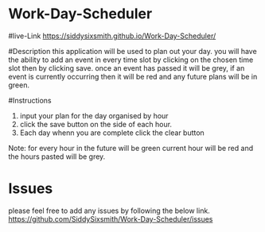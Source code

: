 # Work-Day-Scheduler

#live-Link
https://siddysixsmith.github.io/Work-Day-Scheduler/

#Description
this application will be used to plan out your day. you will have the ability to add an event in every time slot by clicking on the chosen time slot then by clicking save. once an event has passed it will be grey, if an event is currently occurring then it will be red and any future plans will be in green.

#Instructions
1. input your plan for the day organised by hour
2. click the save button on the side of each hour.
3. Each day whenn you are complete click the clear button

Note: for every hour in the future will be green
current hour will be red and the hours pasted will be grey.

# Issues
please feel free to add any issues by following the below link.
https://github.com/SiddySixsmith/Work-Day-Scheduler/issues
